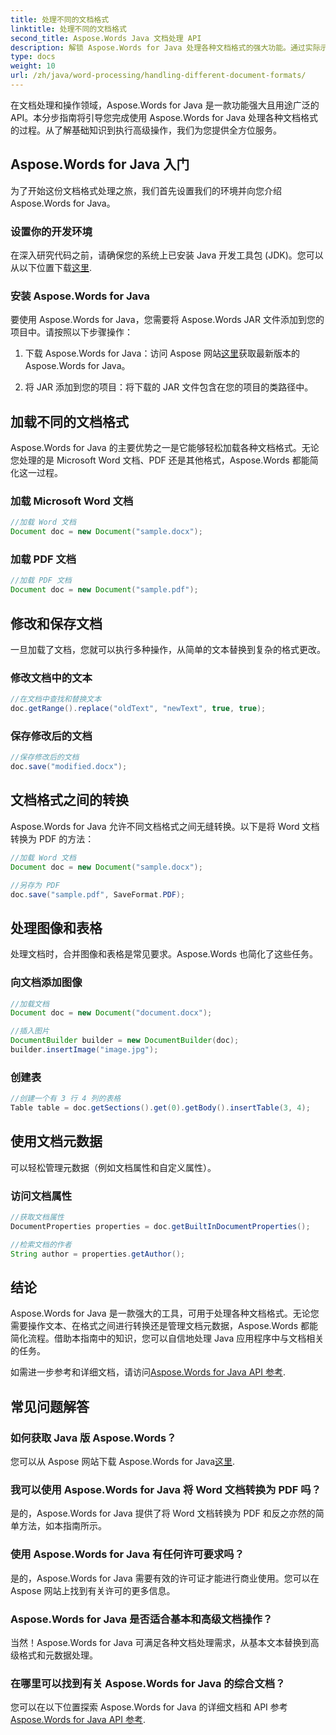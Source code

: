 ```yaml
---
title: 处理不同的文档格式
linktitle: 处理不同的文档格式
second_title: Aspose.Words Java 文档处理 API
description: 解锁 Aspose.Words for Java 处理各种文档格式的强大功能。通过实际示例学习文本编辑、转换等。
type: docs
weight: 10
url: /zh/java/word-processing/handling-different-document-formats/
---
```


在文档处理和操作领域，Aspose.Words for Java 是一款功能强大且用途广泛的 API。本分步指南将引导您完成使用 Aspose.Words for Java 处理各种文档格式的过程。从了解基础知识到执行高级操作，我们为您提供全方位服务。

## Aspose.Words for Java 入门

为了开始这份文档格式处理之旅，我们首先设置我们的环境并向您介绍 Aspose.Words for Java。

### 设置你的开发环境

在深入研究代码之前，请确保您的系统上已安装 Java 开发工具包 (JDK)。您可以从以下位置下载[这里](https://www.oracle.com/java/technologies/javase-downloads.html).

### 安装 Aspose.Words for Java

要使用 Aspose.Words for Java，您需要将 Aspose.Words JAR 文件添加到您的项目中。请按照以下步骤操作：

1. 下载 Aspose.Words for Java：访问 Aspose 网站[这里](https://releases.aspose.com/words/java/)获取最新版本的 Aspose.Words for Java。

2. 将 JAR 添加到您的项目：将下载的 JAR 文件包含在您的项目的类路径中。

## 加载不同的文档格式

Aspose.Words for Java 的主要优势之一是它能够轻松加载各种文档格式。无论您处理的是 Microsoft Word 文档、PDF 还是其他格式，Aspose.Words 都能简化这一过程。

### 加载 Microsoft Word 文档

```java
//加载 Word 文档
Document doc = new Document("sample.docx");
```

### 加载 PDF 文档

```java
//加载 PDF 文档
Document doc = new Document("sample.pdf");
```

## 修改和保存文档

一旦加载了文档，您就可以执行多种操作，从简单的文本替换到复杂的格式更改。

### 修改文档中的文本

```java
//在文档中查找和替换文本
doc.getRange().replace("oldText", "newText", true, true);
```

### 保存修改后的文档

```java
//保存修改后的文档
doc.save("modified.docx");
```

## 文档格式之间的转换

Aspose.Words for Java 允许不同文档格式之间无缝转换。以下是将 Word 文档转换为 PDF 的方法：

```java
//加载 Word 文档
Document doc = new Document("sample.docx");

//另存为 PDF
doc.save("sample.pdf", SaveFormat.PDF);
```

## 处理图像和表格

处理文档时，合并图像和表格是常见要求。Aspose.Words 也简化了这些任务。

### 向文档添加图像

```java
//加载文档
Document doc = new Document("document.docx");

//插入图片
DocumentBuilder builder = new DocumentBuilder(doc);
builder.insertImage("image.jpg");
```

### 创建表

```java
//创建一个有 3 行 4 列的表格
Table table = doc.getSections().get(0).getBody().insertTable(3, 4);
```

## 使用文档元数据

可以轻松管理元数据（例如文档属性和自定义属性）。

### 访问文档属性

```java
//获取文档属性
DocumentProperties properties = doc.getBuiltInDocumentProperties();

//检索文档的作者
String author = properties.getAuthor();
```

## 结论

Aspose.Words for Java 是一款强大的工具，可用于处理各种文档格式。无论您需要操作文本、在格式之间进行转换还是管理文档元数据，Aspose.Words 都能简化流程。借助本指南中的知识，您可以自信地处理 Java 应用程序中与文档相关的任务。

如需进一步参考和详细文档，请访问[Aspose.Words for Java API 参考](https://reference.aspose.com/words/java/).

## 常见问题解答

### 如何获取 Java 版 Aspose.Words？

您可以从 Aspose 网站下载 Aspose.Words for Java[这里](https://releases.aspose.com/words/java/).

### 我可以使用 Aspose.Words for Java 将 Word 文档转换为 PDF 吗？

是的，Aspose.Words for Java 提供了将 Word 文档转换为 PDF 和反之亦然的简单方法，如本指南所示。

### 使用 Aspose.Words for Java 有任何许可要求吗？

是的，Aspose.Words for Java 需要有效的许可证才能进行商业使用。您可以在 Aspose 网站上找到有关许可的更多信息。

### Aspose.Words for Java 是否适合基本和高级文档操作？

当然！Aspose.Words for Java 可满足各种文档处理需求，从基本文本替换到高级格式和元数据处理。

### 在哪里可以找到有关 Aspose.Words for Java 的综合文档？

您可以在以下位置探索 Aspose.Words for Java 的详细文档和 API 参考[Aspose.Words for Java API 参考](https://reference.aspose.com/words/java/).